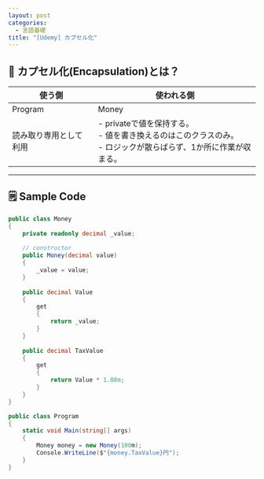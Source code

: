 ```yaml
---
layout: post
categories:
  - 言語基礎
title: "[Udemy] カプセル化"
---
```


## 🧩 カプセル化(Encapsulation)とは？

| 使う側         | 使われる側                                                                |
| ----------- | -------------------------------------------------------------------- |
| Program     | Money                                                                |
| 読み取り専用として利用 | - privateで値を保持する。<br>- 値を書き換えるのはこのクラスのみ。<br>- ロジックが散らばらず、1か所に作業が収まる。 |

---

## 🗒️ Sample Code

```csharp
public class Money
{
	private readonly decimal _value;
    
    // constructor
    public Money(decimal value)
    {
	    _value = value;
    }
    
    public decimal Value
    {
	    get
	    {
		    return _value;
	    }
    }
    
    public decimal TaxValue
    {
	    get
	    {
		    return Value * 1.08m;
	    }
    }
}

public class Program
{
    static void Main(string[] args)
    {
	    Money money = new Money(100m);
	    Console.WriteLine($"{money.TaxValue}円");
    }
}
```

